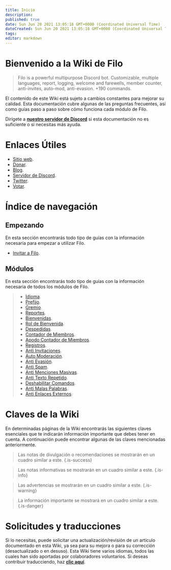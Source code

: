 ```yaml
---
title: Inicio
description:
published: true
date: Sun Jun 20 2021 13:05:18 GMT+0000 (Coordinated Universal Time)
dateCreated: Sun Jun 20 2021 13:05:18 GMT+0000 (Coordinated Universal Time)
tags:
editor: markdown
---
```


# Bienvenido a la Wiki de Filo

> Filo is a powerful multipurpose Discord bot. Customizable, multiple languages, report, logging, welcome and farewells, member counter, anti-invites, auto-mod, anti-evasion. +190 commands.

El contenido de este Wiki está sujeto a cambios constantes para mejorar su calidad. Esta documentación cubre algunas de las preguntas frecuentes, así como guías paso a paso sobre cómo funciona cada módulo de Filo.

Dirígete a **[nuestro servidor de Discord](https://filobot.xyz/discord)** si esta documentación no es suficiente o si necesitas más ayuda.

# Enlaces Útiles
- [Sitio web](https://filobot.xyz).
- [Donar](https://filobot.xyz/donate).
- [Blog](https://blog.filobot.xyz).
- [Servidor de Discord](https://filobot.xyz/discord).
- [Twitter](https://twitter.com/FiloDiscord).
- [Votar](https://filobot.xyz/vote).

# Índice de navegación

## Empezando

En esta sección encontrarás todo tipo de guías con la información necesaria para empezar a utilizar Filo.
- [Invitar a Filo](https://wiki.filobot.xyz/es/getting-started/invite).

## Módulos

En esta sección encontrarás todo tipo de guías con la información necesaria de todos los módulos de Filo.
> - [Idioma](https://wiki.filobot.xyz/es/modules/language).
> - [Prefijo](https://wiki.filobot.xyz/es/modules/prefix).
> - [Gremio](https://wiki.filobot.xyz/es/modules/guild).
> - [Reportes](https://wiki.filobot.xyz/es/modules/reports).
> - [Bienvenidas](https://wiki.filobot.xyz/es/modules/welcomes).
> - [Rol de Bienvenida](https://wiki.filobot.xyz/es/modules/welcomes/role).
> - [Despedidas](https://wiki.filobot.xyz/es/modules/farewells).
> - [Contador de Miembros](https://wiki.filobot.xyz/es/modules/member-counter).
> - [Apodo Contador de Miembros](https://wiki.filobot.xyz/es/modules/member-counter).
> - [Registros](https://wiki.filobot.xyz/es/modules/logging).
> - [Anti Invitaciones](https://wiki.filobot.xyz/es/modules/anti-invites).
> - [Auto Moderación](https://wiki.filobot.xyz/es/modules/auto-moderation).
> - [Anti Evasión](https://wiki.filobot.xyz/es/modules/anti-evasion).
> - [Anti Spam](https://wiki.filobot.xyz/es/modules/anti-spam).
> - [Anti Menciones Masivas](https://wiki.filobot.xyz/es/modules/anti-mass-mentions).
> - [Anti Texto Repetido](https://wiki.filobot.xyz/es/modules/anti-repeated-text).
> - [Deshabilitar Comandos](https://wiki.filobot.xyz/es/modules/commands/disable).
> - [Anti Malas Palabras](https://wiki.filobot.xyz/es/modules/anti-bad-words).
> - [Anti Enlaces Externos](https://wiki.filobot.xyz/es/modules/anti-external-links).

# Claves de la Wiki

En determinadas páginas de la Wiki encontrarás las siguientes claves esenciales que te indicarán información importante que debes tener en cuenta. A continuación puede encontrar algunas de las claves mencionadas anteriormente.

> Las notas de divulgación o recomendaciones se mostrarán en un cuadro similar a este.
{.is-success}

> Las notas informativas se mostrarán en un cuadro similar a este.
{.is-info}

> Las advertencias se mostrarán en un cuadro similar a este.
{.is-warning}

> La información importante se mostrará en un cuadro similar a este.
{.is-danger}

# Solicitudes y traducciones
Si lo necesitas, puede solicitar una actualización/revisión de un artículo documentado en esta Wiki, ya sea para su mejora o para su corrección (desactualizado o en desuso).
Esta Wiki tiene varios idiomas, todos las cuales han sido aportadas por colaboradores voluntarios. Si deseas contribuir traducciendo, haz **[clic aquí](https://github.com/filobot/translate)**.

